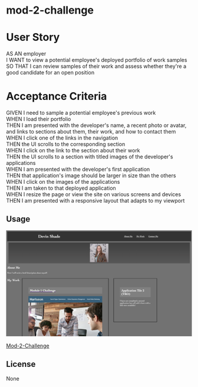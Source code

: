 # mod-2-challenge

# User Story
<p>
AS AN employer <br>
I WANT to view a potential employee's deployed portfolio of work samples<br>
SO THAT I can review samples of their work and assess whether they're a good candidate for an open position<br>
</p>

# Acceptance Criteria
<p>
GIVEN I need to sample a potential employee's previous work<br>
WHEN I load their portfolio<br>
THEN I am presented with the developer's name, a recent photo or avatar, and links to sections about them, their work, and how to contact them<br>
WHEN I click one of the links in the navigation<br>
THEN the UI scrolls to the corresponding section<br>
WHEN I click on the link to the section about their work<br>
THEN the UI scrolls to a section with titled images of the developer's applications<br>
WHEN I am presented with the developer's first application<br>
THEN that application's image should be larger in size than the others<br>
WHEN I click on the images of the applications<br>
THEN I am taken to that deployed application<br>
WHEN I resize the page or view the site on various screens and devices<br>
THEN I am presented with a responsive layout that adapts to my viewport<br>
</p>

## Usage

![Preview: My Portfolio](./assets/Screenshot%202023-09-28%20at%209.02.48%20PM.png)

[Mod-2-Challenge]()

## License

None